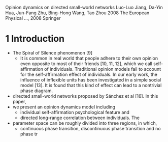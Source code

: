 Opinion dynamics on directed small-world networks
Luo-Luo Jiang, Da-Yin Hua, Jun-Fang Zhu, Bing-Hong Wang, Tao Zhou
2008 The European Physical …, 2008 Springer

# 1 Introduction

* The Spiral of Silence phenomenon [9]
  * It is common in real world that people adhere to their own opinion even
    opposite to most of their friends [10, 11, 12], which we call
    self-affirmation of individuals.  Traditional opinion models fail to
    account for the self-affirmation effect of individuals. In our early work,
    the influence of inflexible units has been investigated in a simple social
    model [13]. It is found that this kind of effect can lead to a nontrivial
    phase diagram.
* directed small-world networks proposed by Sánchez et al [16]. In this paper,
* we present an opinion dynamics model including
  * individual self-affirmation psychological feature and
  * directed long-range correlation between individuals. The
* parameter space can be roughly divided into three regions, in which,
  * continuous phase transition, discontinuous phase transition and no phase tr
